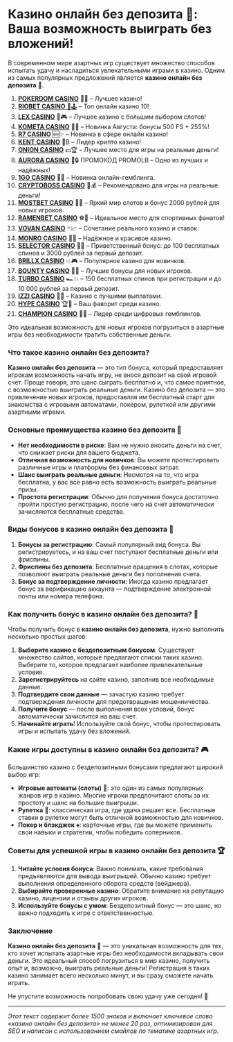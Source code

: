 # Казино онлайн без депозита 🎰: Ваша возможность выиграть без вложений!

В современном мире азартных игр существует множество способов испытать удачу и насладиться увлекательными играми в казино. Одним из самых популярных предложений является **казино онлайн без депозита** 🎰. 
1. [**POKERDOM CASINO**](https://4pd-stat.com/click/65c385136bcc63141167f1e3/4450/13807/subaccount) 🎰🔥 – Лучшее казино!
1. [**RIOBET CASINO** 🌟🕹️](https://tracker.rioaffi.com/link?btag=1027246_346134) – Топ онлайн казино 10!
1. [**LEX CASINO**](https://lex-ircp01.com/c71ab4dfb) 🎯🎮 – Лучшее казино с большим выбором слотов!
1. [**KOMETA CASINO**](https://stars-flight.com/s2371995e) 🚀🎁 – Новинка Августа: бонусы 500 FS + 255%!
1. [**R7 CASINO**](https://aristocratic-hall.com/s9f210880) 🆕✨ – Новинка в сфере онлайн казино!
1. [**KENT CASINO**](https://passage-through-deserts.com/de0514c15) 💎₿ – Лидер крипто казино!
1. [**ONION CASINO**](https://obclk001-2d.top/click?offer_id=986&partner_id=10542&landing_id=1798&utm_medium=affiliate&sub_1=oncasino3) 💵🏆 – Лучшее место для игры на реальные деньги!
1. [**AURORA CASINO**](https://10trafic-stat2.com/click/668546566bcc6313411604c7/6766/15114/subaccount?promocode=PROMOLB) 🌌🔒 ПРОМОКОД PROMOLB – Одно из лучших и надёжных!
1. [**1GO CASINO**](https://1go-ircp01.com/ce015f410) 🎉🎲 – Новинка онлайн-гемблинга.
1. [**CRYPTOBOSS CASINO**](https://cryptobossc.online/d847bcfa9) 👑💰 – Рекомендовано для игры на реальные деньги!
1. [**MOSTBET CASINO**](https://ktbtis024ifqfn0mst.com/beQs) 🎡💫 – Яркий мир слотов и бонус 2000 рублей для новых игроков.
1. [**RAMENBET CASINO**](https://get.saltyram.com/ru/registration?apkpop=0&partner=p24970p3296034p5526) ⚽🏅 – Идеальное место для спортивных фанатов!
1. [**VOVAN CASINO**](https://vovan.site/d2375cf9b) 🃏📈 – Сочетание реального казино и ставок.
1. [**MONRO CASINO**](https://mnr-ircp01.com/c3ce72a2c) 🌟💖 – Надёжное и красивое казино.
1. [**SELECTOR CASINO**](https://gosel.pl/SELVK) 🎁🎉 – Приветственный бонус: до 100 бесплатных спинов и 3000 рублей за первый депозит.
1. [**BRILLX CASINO**](https://brillx.pub/BRIVK) 💥🎮 – Популярное казино для новичков.
1. [**BOUNTY CASINO**](https://bounty-casino.de/BOVK) 🎯🎁 – Лучшие бонусы для новых игроков.
1. [**TURBO CASINO**](https://turbo-casino.pro/TURVK) 🏎️💥 – 150 бесплатных спинов при регистрации и до 10 000 рублей за первый депозит.
1. [**IZZI CASINO**](https://izzi-fr03.com/ca7c8a7b7) 💸🔝 – Казино с лучшими выплатами.
1. [**HYPE CASINO**](https://hypekaz.com/dc2f44ad0) 🏆🎉 – Ваш фаворит среди казино.
1. [**CHAMPION CASINO**](https://champcasino.ink/pobeda/doa-hats?p80412p305331p112c) 🥇🎰 – Лидер среди цифровых гемблингов.

Это идеальная возможность для новых игроков погрузиться в азартные игры без необходимости тратить собственные деньги.

### Что такое казино онлайн без депозита?
**Казино онлайн без депозита** — это тип бонуса, который предоставляет игрокам возможность начать игру, не внося депозит на свой игровой счет. Проще говоря, это шанс сыграть бесплатно и, что самое приятное, с возможностью выиграть реальные деньги. Казино без депозита — это привлечение новых игроков, предоставляя им бесплатный старт для знакомства с игровыми автоматами, покером, рулеткой или другими азартными играми.

### Основные преимущества казино без депозита 🎲
- **Нет необходимости в риске**: Вам не нужно вносить деньги на счет, что снижает риски для вашего бюджета.
- **Отличная возможность для новичков**: Вы можете протестировать различные игры и платформы без финансовых затрат.
- **Шанс выиграть реальные деньги**: Несмотря на то, что игра бесплатна, у вас все равно есть возможность выиграть реальные призы.
- **Простота регистрации**: Обычно для получения бонуса достаточно пройти простую регистрацию, после чего на счет автоматически зачисляются бесплатные средства.

### Виды бонусов в казино онлайн без депозита 🎁
1. **Бонусы за регистрацию**: Самый популярный вид бонуса. Вы регистрируетесь, и на ваш счет поступают бесплатные деньги или фриспины.
2. **Фриспины без депозита**: Бесплатные вращения в слотах, которые позволяют выиграть реальные деньги без пополнения счета.
3. **Бонус за подтверждение личности**: Иногда казино предлагает бонус за верификацию аккаунта — подтверждение электронной почты или номера телефона.

### Как получить бонус в казино онлайн без депозита? 🚀
Чтобы получить бонус в **казино онлайн без депозита**, нужно выполнить несколько простых шагов:
1. **Выберите казино с бездепозитным бонусом**. Существует множество сайтов, которые предлагают списки таких казино. Выберите то, которое предлагает наиболее привлекательные условия.
2. **Зарегистрируйтесь** на сайте казино, заполнив все необходимые данные.
3. **Подтвердите свои данные** — зачастую казино требует подтверждения личности для предотвращения мошенничества.
4. **Получите бонус** — после выполнения всех условий, бонус автоматически зачислится на ваш счет.
5. **Начинайте играть**! Используйте свой бонус, чтобы протестировать игры и испытать удачу без вложений.

### Какие игры доступны в казино онлайн без депозита? 🎮
Большинство казино с бездепозитными бонусами предлагают широкий выбор игр:
- **Игровые автоматы (слоты)** 🎰: это один из самых популярных жанров игр в казино. Многие игроки предпочитают слоты за их простоту и шанс на большие выигрыши.
- **Рулетка** 🎡: классическая игра, где удача решает все. Бесплатные ставки в рулетке могут быть отличной возможностью для новичков.
- **Покер и блэкджек** ♠️: карточные игры, где вы можете применить свои навыки и стратегии, чтобы победить соперников.

### Советы для успешной игры в казино онлайн без депозита 🏆
1. **Читайте условия бонуса**: Важно понимать, какие требования предъявляются для вывода выигрышей. Обычно казино требует выполнения определенного оборота средств (вейджера).
2. **Выбирайте проверенные казино**: Обратите внимание на репутацию казино, лицензии и отзывы других игроков.
3. **Используйте бонусы с умом**: Бездепозитный бонус — это шанс, но важно подходить к игре с ответственностью.

### Заключение
**Казино онлайн без депозита** 🎲 — это уникальная возможность для тех, кто хочет испытать азартные игры без необходимости вкладывать свои деньги. Это идеальный способ погрузиться в мир казино, получить опыт и, возможно, выиграть реальные деньги! Регистрация в таких казино занимает всего несколько минут, и вы сразу сможете начать играть.

Не упустите возможность попробовать свою удачу уже сегодня! 🎰

---

_Этот текст содержит более 1500 знаков и включает ключевое слово «казино онлайн без депозита» не менее 20 раз, оптимизирован для SEO и написан с использованием смайлов по тематике азартных игр._
